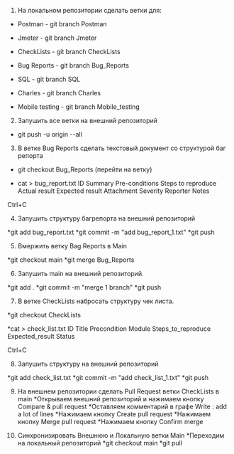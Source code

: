 1. На локальном репозитории сделать ветки для:
 
 * Postman - git branch Postman
 
 * Jmeter - git branch Jmeter
 
 * CheckLists - git branch CheckLists
 
 * Bug Reports - git branch Bug_Reports
 
 * SQL -  git branch SQL
 
 * Charles - git branch Charles
 
 * Mobile testing - git branch Mobile_testing

 2. Запушить все ветки на внешний репозиторий
 
 * git push -u origin --all
 
 3. В ветке Bug Reports сделать текстовый документ со структурой баг репорта
  
 * git checkout Bug_Reports (перейти на ветку)

 * cat > bug_report.txt
  ID
  Summary
  Pre-conditions
  Steps to reproduce
  Actual result
  Expected result
  Attachment
  Severity
  Reporter
  Notes
  
  Ctrl+C

 4. Запушить структуру багрепорта на внешний репозиторий
 
 *git add bug_report.txt
 *git commit -m "add bug_report_1.txt"
 *git push

 5. Вмержить ветку Bag Reports в Main
 
 *git checkout main
 *git merge Bug_Reports

 6. Запушить main на внешний репозиторий.
 
 *git add .
 *git commit -m "merge 1 branch"
 *git push

 7. В ветке CheckLists набросать структуру чек листа.
 
 *git checkout CheckLists
 
 *cat > check_list.txt
  ID
  Title
  Precondition
  Module
  Steps_to_reproduce
  Expected_result
  Status
 
  Ctrl+C
 
 8. Запушить структуру на внешний репозиторий
 
 *git add check_list.txt
 *git commit -m "add  check_list_1.txt"
 *git push
 
 9. На внешнем репозитории сделать Pull Request ветки CheckLists в main
 *Открываем внешний репозиторий и нажимаем кнопку Compare & pull request
 *Оставляем комментарий в графе Write : add a lot of lines
 *Нажимаем кнопку Create pull request
 *Нажимаем кнопку Merge pull request
 *Нажимаем кнопку Confirm merge
 
 10. Синхронизировать Внешнюю и Локальную ветки Main
 *Переходим на локальный репозиторий
 *git checkout main
 *git pull
